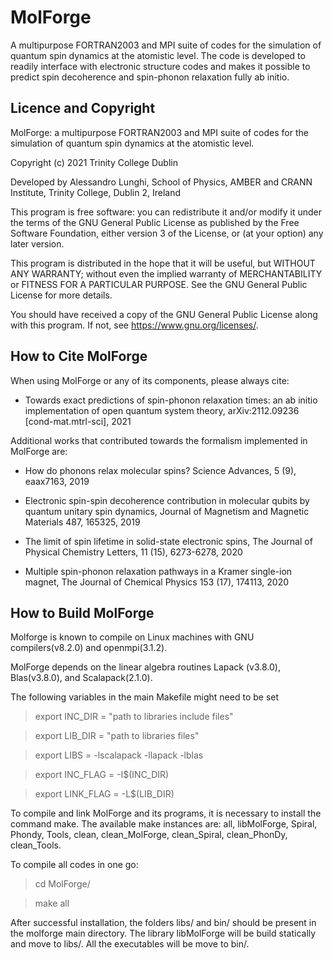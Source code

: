 # MolForge
A multipurpose FORTRAN2003 and MPI suite of codes for the simulation of quantum spin dynamics at the atomistic level. The code is developed to readily 
interface with electronic structure codes and makes it possible to predict spin decoherence and spin-phonon relaxation fully ab initio.

## Licence and Copyright

MolForge: a multipurpose FORTRAN2003 and MPI suite of codes for the simulation of quantum spin dynamics at the atomistic level. 

Copyright (c) 2021 Trinity College Dublin

Developed by Alessandro Lunghi, School of Physics, AMBER and CRANN Institute, Trinity College, Dublin 2, Ireland

This program is free software: you can redistribute it and/or modify it under the terms of the GNU General Public License as published by
the Free Software Foundation, either version 3 of the License, or (at your option) any later version.

This program is distributed in the hope that it will be useful, but WITHOUT ANY WARRANTY; without even the implied warranty of
MERCHANTABILITY or FITNESS FOR A PARTICULAR PURPOSE.  See the GNU General Public License for more details.

You should have received a copy of the GNU General Public License along with this program.  If not, see <https://www.gnu.org/licenses/>.

## How to Cite MolForge

When using  MolForge or any of its components, please always cite: 

- Towards exact predictions of spin-phonon relaxation times: an ab initio implementation of open quantum system theory,	arXiv:2112.09236 [cond-mat.mtrl-sci], 2021

Additional works that contributed towards the formalism implemented in MolForge are:

- How do phonons relax molecular spins? Science Advances, 5 (9), eaax7163, 2019

- Electronic spin-spin decoherence contribution in molecular qubits by quantum unitary spin dynamics, Journal of Magnetism and Magnetic Materials 487, 165325, 2019

- The limit of spin lifetime in solid-state electronic spins, The Journal of Physical Chemistry Letters, 11 (15), 6273-6278, 2020 

- Multiple spin-phonon relaxation pathways in a Kramer single-ion magnet, The Journal of Chemical Physics 153 (17), 174113, 2020

## How to Build MolForge

Molforge is known to compile on Linux machines with GNU compilers(v8.2.0) and openmpi(3.1.2).

MolForge depends on the linear algebra routines Lapack (v3.8.0), Blas(v3.8.0), and Scalapack(2.1.0).

The following variables in the main Makefile might need to be set 

> export INC_DIR = "path to libraries include files"

> export LIB_DIR = "path to libraries files"

> export LIBS = -lscalapack -llapack -lblas

> export INC_FLAG = -I$(INC_DIR) 
 
> export LINK_FLAG = -L$(LIB_DIR) 


To compile and link MolForge and its programs, it 
is necessary to install the command make. 
The available make instances are: all, libMolForge, Spiral, Phondy, 
Tools, clean, clean_MolForge, clean_Spiral, clean_PhonDy,
 clean_Tools.

To compile all codes in one go:

> cd MolForge/

> make all

After successful installation, the folders libs/ and 
bin/ should be present in the molforge main directory. 
The library libMolForge will be build statically and 
move to libs/. All the executables will be move to bin/.
